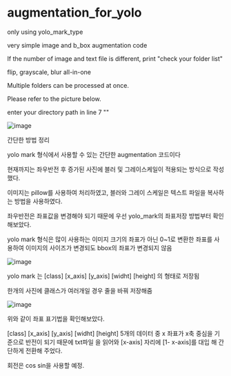# augmentation_for_yolo
only using yolo_mark_type

very simple image and b_box augmentation code

If the number of image and text file is different, print "check your folder list"

flip, grayscale, blur all-in-one

Multiple folders can be processed at once.

Please refer to the picture below.

enter your directory path in line 7 ""

![image](https://user-images.githubusercontent.com/85820789/122518239-ea7b3600-d04b-11eb-81fd-5d39a8ebb42d.png)


간단한 방법 정리

yolo mark 형식에서 사용할 수 있는 간단한 augmentation 코드이다

현재까지는 좌우반전 후 증가된 사진에 블러 및 그레이스케일이 적용되는 방식으로 작성했다.

이미지는 pillow를 사용하여 처리하였고, 블러와 그레이 스케일은 텍스트 파일을 복사하는 방법을 사용하였다.

좌우반전은 좌표값을 변경해야 되기 때문에 우선 yolo_mark의 좌표저장 방법부터 확인해보았다.

yolo mark 형식은 많이 사용하는 이미지 크기의 좌표가 아닌 0~1로 변환한 좌표를 사용하여 이미지의 사이즈가 변경되도 bbox의 좌표가 변경되지 않음

![image](https://user-images.githubusercontent.com/85820789/122520845-1a780880-d04f-11eb-9b5f-143bc47ebb43.png)

yolo mark 는 [class] [x_axis] [y_axis] [widht] [height] 의 형태로 저장됨

한개의 사진에 클래스가 여러개일 경우 줄을 바꿔 저장해줌

![image](https://user-images.githubusercontent.com/85820789/122521077-5dd27700-d04f-11eb-8445-40ad172a4dee.png)

위와 같이 좌표 표기법을 확인해보았다.

[class] [x_axis] [y_axis] [widht] [height] 5개의 데이터 중 x 좌표가 x축 중심을 기준으로 반전이 되기 때문에 txt파일 을 읽어와 [x-axis] 자리에 [1- x-axis]를 대입 해 간단하게 전환해 주었다.

회전은 cos sin을 사용할 예정.
